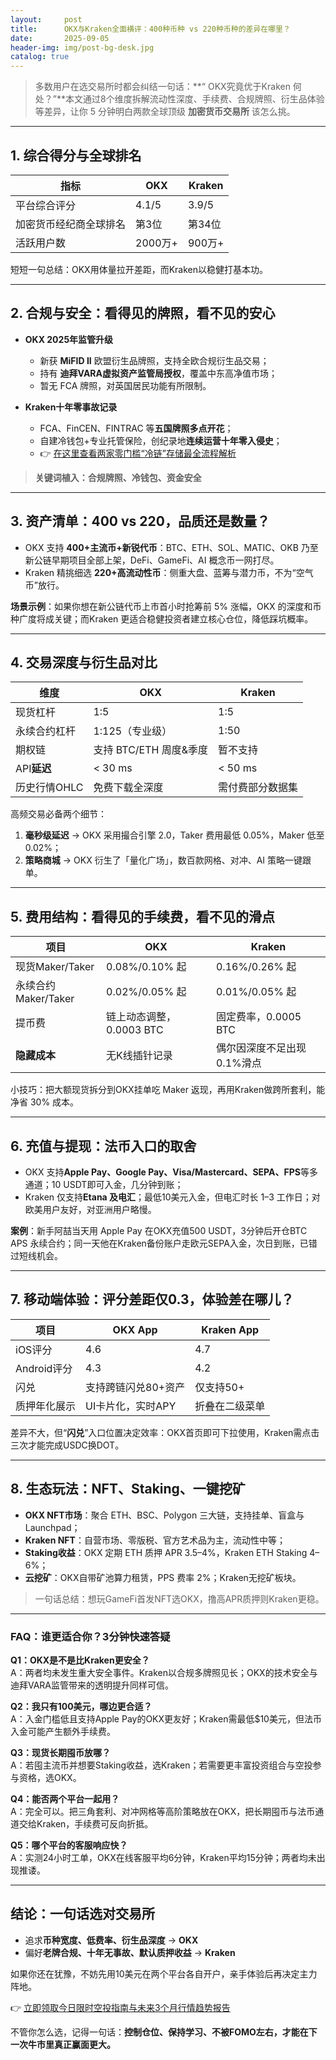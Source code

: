 ```yaml
---
layout:     post
title:      OKX与Kraken全面横评：400种币种 vs 220种币种的差异在哪里？
date:       2025-09-05
header-img: img/post-bg-desk.jpg
catalog: true
---
```


> 多数用户在选交易所时都会纠结一句话：**“ OKX究竟优于Kraken 何处？”**本文通过8个维度拆解流动性深度、手续费、合规牌照、衍生品体验等差异，让你 5 分钟明白两款全球顶级 **加密货币交易所** 该怎么挑。

---

## 1. 综合得分与全球排名  

| 指标 | OKX | Kraken |
|------|-----|--------|
| 平台综合评分 | 4.1/5 | 3.9/5 |
| 加密货币经纪商全球排名 | 第3位 | 第34位 |
| 活跃用户数 | 2000万+ | 900万+ |

短短一句总结：OKX用体量拉开差距，而Kraken以稳健打基本功。

---

## 2. 合规与安全：看得见的牌照，看不见的安心  

- **OKX 2025年监管升级**  
  - 新获 **MiFID II** 欧盟衍生品牌照，支持全欧合规衍生品交易；  
  - 持有 **迪拜VARA虚拟资产监管局授权**，覆盖中东高净值市场；  
  - 暂无 FCA 牌照，对英国居民功能有所限制。

- **Kraken十年零事故记录**  
  - FCA、FinCEN、FINTRAC 等**五国牌照多点开花**；  
  - 自建冷钱包+专业托管保险，创纪录地**连续运营十年零入侵史**；  
  - 👉 [在这里查看两家零门槛“冷链”存储最全流程解析](https://okxdog.com/)  

> **关键词植入：合规牌照、冷钱包、资金安全**

---

## 3. 资产清单：400 vs 220，品质还是数量？  

- OKX 支持 **400+主流币+新锐代币**：BTC、ETH、SOL、MATIC、OKB 乃至新公链早期项目全部上架，DeFi、GameFi、AI 概念币一网打尽。  
- Kraken 精挑细选 **220+高流动性币**：侧重大盘、蓝筹与潜力币，不为“空气币”放行。  

**场景示例**：如果你想在新公链代币上市首小时抢筹前 5% 涨幅，OKX 的深度和币种广度将成关键；而Kraken 更适合稳健投资者建立核心仓位，降低踩坑概率。

---

## 4. 交易深度与衍生品对比  

| 维度 | OKX | Kraken |
|------|-----|--------|
| 现货杠杆 | 1:5 | 1:5 |
| 永续合约杠杆 | 1:125（专业级） | 1:50 |
| 期权链 | 支持 BTC/ETH 周度&季度 | 暂不支持 |
| API**延迟** | < 30 ms | < 50 ms |
| 历史行情OHLC | 免费下载全深度 | 需付费部分数据集 |

高频交易必备两个细节：  
1. **毫秒级延迟** → OKX 采用撮合引擎 2.0，Taker 费用最低 0.05%，Maker 低至 0.02%；  
2. **策略商城** → OKX 衍生了「量化广场」，数百款网格、对冲、AI 策略一键跟单。  

---

## 5. 费用结构：看得见的手续费，看不见的滑点  

| 项目 | OKX | Kraken |
|------|-----|--------|
| 现货Maker/Taker | 0.08%/0.10% 起 | 0.16%/0.26% 起 |
| 永续合约Maker/Taker | 0.02%/0.05% 起 | 0.01%/0.05% 起 |
| 提币费 | 链上动态调整，0.0003 BTC | 固定费率，0.0005 BTC |
| **隐藏成本** | 无K线插针记录 | 偶尔因深度不足出现0.1%滑点 |

小技巧：把大额现货拆分到OKX挂单吃 Maker 返现，再用Kraken做跨所套利，能净省 30% 成本。

---

## 6. 充值与提现：法币入口的取舍  

- OKX 支持**Apple Pay、Google Pay、Visa/Mastercard、SEPA、FPS**等多通道；10 USDT即可入金，几分钟到账；  
- Kraken 仅支持**Etana 及电汇**；最低10美元入金，但电汇时长 1–3 工作日；对欧美用户友好，对亚洲用户略慢。  

**案例**：新手阿喆当天用 Apple Pay 在OKX充值500 USDT，3分钟后开仓BTC APS 永续合约；同一天他在Kraken备份账户走欧元SEPA入金，次日到账，已错过短线机会。

---

## 7. 移动端体验：评分差距仅0.3，体验差在哪儿？  

| 项目 | OKX App | Kraken App |
|------|---------|------------|
| iOS评分 | 4.6 | 4.7 |
| Android评分 | 4.3 | 4.2 |
| 闪兑 | 支持跨链闪兑80+资产 | 仅支持50+ |
| 质押年化展示 | UI卡片化，实时APY | 折叠在二级菜单 |

差异不大，但“**闪兑**”入口位置决定效率：OKX首页即可下拉使用，Kraken需点击三次才能完成USDC换DOT。

---

## 8. 生态玩法：NFT、Staking、一键挖矿  

- **OKX NFT市场**：聚合 ETH、BSC、Polygon 三大链，支持挂单、盲盒与 Launchpad；  
- **Kraken NFT**：自营市场、零版税、官方艺术品为主，流动性中等；  
- **Staking收益**：OKX 定期 ETH 质押 APR 3.5–4%，Kraken ETH Staking 4–6%；  
- **云挖矿**：OKX自带矿池算力租赁，PPS 费率 2%；Kraken无挖矿板块。  

> 一句话总结：想玩GameFi首发NFT选OKX，撸高APR质押则Kraken更稳。

---

### FAQ：谁更适合你？3分钟快速答疑  

**Q1：OKX是不是比Kraken更安全？**  
A：两者均未发生重大安全事件。Kraken以合规多牌照见长；OKX的技术安全与迪拜VARA监管带来的透明提升同样可信。

**Q2：我只有100美元，哪边更合适？**  
A：入金门槛低且支持Apple Pay的OKX更友好；Kraken需最低$10美元，但法币入金可能产生额外手续费。

**Q3：现货长期囤币放哪？**  
A：若囤主流币并想要Staking收益，选Kraken；若需要更丰富投资组合与空投参与资格，选OKX。

**Q4：能否两个平台一起用？**  
A：完全可以。把三角套利、对冲网格等高阶策略放在OKX，把长期囤币与法币通道交给Kraken，手续费可反向折抵。

**Q5：哪个平台的客服响应快？**  
A：实测24小时工单，OKX在线客服平均6分钟，Kraken平均15分钟；两者均未出现推诿。

---

## 结论：一句话选对交易所  

- 追求**币种宽度、低费率、衍生品深度** → **OKX**  
- 偏好**老牌合规、十年无事故、默认质押收益** → **Kraken**

如果你还在犹豫，不妨先用10美元在两个平台各自开户，亲手体验后再决定主力阵地。

👉 [立即领取今日限时空投指南与未来3个月行情趋势报告](https://okxdog.com/)

不管你怎么选，记得一句话：**控制仓位、保持学习、不被FOMO左右，才能在下一次牛市里真正赢面更大。**